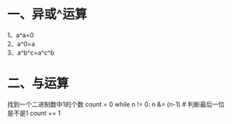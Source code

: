 # 一、异或^运算  
1、a^a=0  
2、a^0=a  
3、a^b^c=a^c^b


# 二、与运算

找到一个二进制数中1的个数
count = 0
while n != 0:
  n &= (n-1)   # 判断最后一位是不是1
  count += 1



